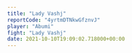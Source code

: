 ```yaml
---
title: "Lady Vashj"
reportCode: "4yrtmDTNkwGfznvJ"
player: "Abumi"
fight: "Lady Vashj"
date: 2021-10-10T19:09:02.718000+00:00
---
```

